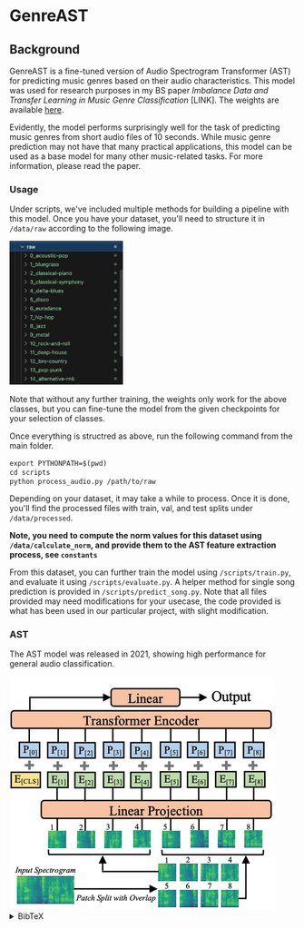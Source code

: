 
# GenreAST
## Background
GenreAST is a fine-tuned version of Audio Spectrogram Transformer (AST) for predicting music genres based on their audio characteristics. This model was used for research purposes in my BS paper *Imbalance Data and Transfer Learning in Music Genre Classification*  [LINK]. The weights are available [here](https://drive.google.com/drive/folders/1jS1banwYNQT5yFDsLxrC62dMI4z8Quvq?usp=sharing). 


Evidently, the model performs surprisingly well for the task of predicting music genres from short audio files of 10 seconds. While music genre prediction may not have that many practical applications, this model can be used as a base model for many other music-related tasks. For more information, please read the paper. 

### Usage
Under scripts, we've included multiple methods for building a pipeline with this model. Once you have your dataset, you'll need to structure it in `/data/raw` according to the following image. 

<img src="./materials/folder_structure.png" width="200">

Note that without any further training, the weights only work for the above classes, but you can fine-tune the model from the given checkpoints for your selection of classes. 

Once everything is structred as above, run the following command from the main folder.
```cli
export PYTHONPATH=$(pwd)
cd scripts
python process_audio.py /path/to/raw
```
Depending on your dataset, it may take a while to process. Once it is done, you'll find the processed files with train, val, and test splits under `/data/processed`. 

**Note, you need to compute the norm values for this dataset using `/data/calculate_norm`, and provide them to the AST feature extraction process, see `constants`**

From this dataset, you can further train the model using `/scripts/train.py`, and evaluate it using `/scripts/evaluate.py`. A helper method for single song prediction is provided in `/scripts/predict_song.py`. Note that all files provided may need modifications for your usecase, the code provided is what has been used in our particular project, with slight modification. 

### AST
The AST model was released in 2021, showing high performance for general audio classification. 

<img src="./materials/ast.png" >
<details>
<summary>BibTeX</summary>

```bibtex
@article{gong2021ast,
  title={AST: Audio Spectrogram Transformer},
  author={Gong, Yuan and Chung, Yu-An and Glass, James},
  journal={arXiv preprint arXiv:2104.01778},
  year={2021}
}